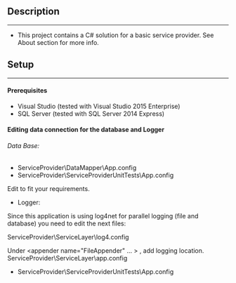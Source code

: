 ## Description
--------------
* This project contains a C# solution for a basic service provider. See About section for more info.

## Setup
--------
#### Prerequisites
* Visual Studio (tested with Visual Studio 2015 Enterprise)
* SQL Server (tested with SQL Server 2014 Express)

#### Editing data connection for the database and Logger
###### Data Base:
* ServiceProvider\DataMapper\App.config
* ServiceProvider\ServiceProviderUnitTests\App.config

Edit <connectionStrings> to fit your requirements.

* Logger:

Since this application is using log4net for parallel logging (file and database) you need to edit the next files:

ServiceProvider\ServiceLayer\log4.config

Under <appender name="FileAppender" ... > <file value="D:\\log.txt" />, add logging location.
 ServiceProvider\ServiceLayer\app.config

- ServiceProvider\ServiceProviderUnitTests\App.config

